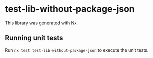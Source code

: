 # test-lib-without-package-json

This library was generated with [Nx](https://nx.dev).

## Running unit tests

Run `nx test test-lib-without-package-json` to execute the unit tests.
